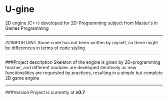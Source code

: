 # U-gine
2D engine (C++) developed for 2D-Programming subject from Master's in Games Programming
___

##IMPORTANT
Some code has not been written by myself, so there might be differences in terms of code styling
___

###Project description
Skeleton of the engine is given by 2D-programming teacher, and different modules are developed iteratively as new functionalities are requested by practices, resulting in a simple but complete 2D game engine
___

###Version
Project is currently at **v0.7**
